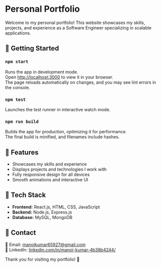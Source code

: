 # Personal Portfolio

Welcome to my personal portfolio! This website showcases my skills, projects, and experience as a Software Engineer specializing in scalable applications.

## 🚀 Getting Started

### `npm start`
Runs the app in development mode.  
Open [http://localhost:3000](http://localhost:3000) to view it in your browser.  
The page reloads automatically on changes, and you may see lint errors in the console.

### `npm test`
Launches the test runner in interactive watch mode.  

### `npm run build`
Builds the app for production, optimizing it for performance.  
The final build is minified, and filenames include hashes.  

## 📌 Features
- Showcases my skills and experience
- Displays projects and technologies I work with
- Fully responsive design for all devices
- Smooth animations and interactive UI

## 🎯 Tech Stack
- **Frontend:** React.js, HTML, CSS, JavaScript  
- **Backend:** Node.js, Express.js  
- **Database:** MySQL, MongoDB  

## 📩 Contact
📧 Email: [manojkumar65927@gmail.com](mailto:manojkumar65927@gmail.com)  
🔗 LinkedIn: [linkedin.com/in/manoj-kumar-4b38b4244/](https://www.linkedin.com/in/manoj-kumar-4b38b4244/)  

Thank you for visiting my portfolio! 🚀
